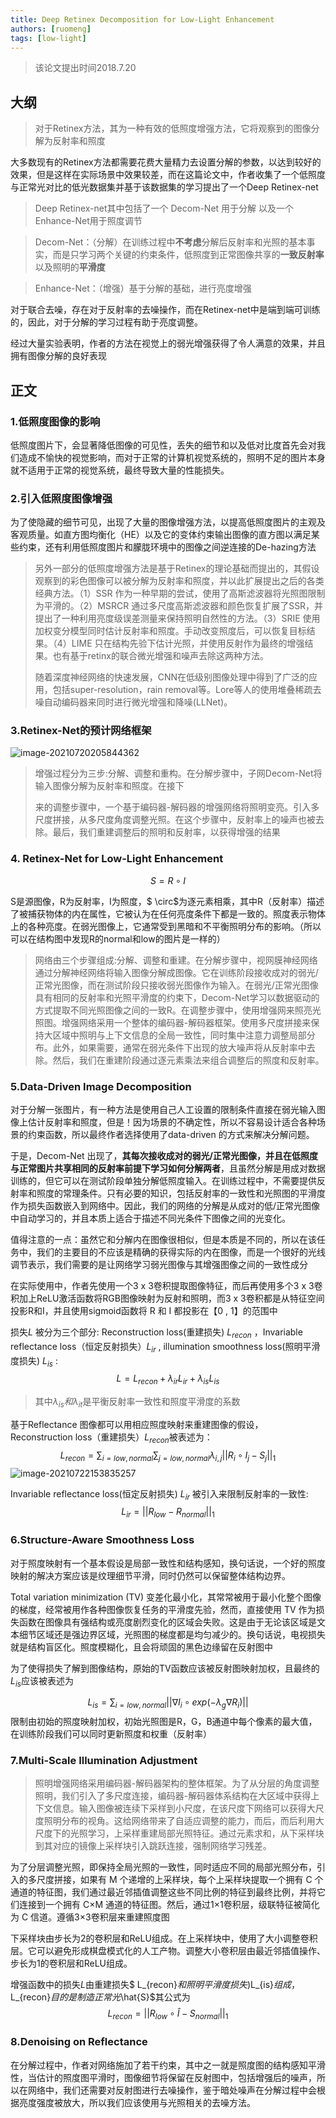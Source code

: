 ```yaml
---
title: Deep Retinex Decomposition for Low-Light Enhancement
authors: [ruomeng]
tags: [low-light]
---
```


> 该论文提出时间2018.7.20

## 大纲

> 对于Retinex方法，其为一种有效的低照度增强方法，它将观察到的图像分解为反射率和照度

大多数现有的Retinex方法都需要花费大量精力去设置分解的参数，以达到较好的效果，但是这样在实际场景中效果较差，而在这篇论文中，作者收集了一个低照度与正常光对比的低光数据集并基于该数据集的学习提出了一个Deep Retinex-net 

> Deep Retinex-net其中包括了一个 Decom-Net 用于分解 以及一个 Enhance-Net用于照度调节

> Decom-Net：（分解）在训练过程中**不考虑**分解后反射率和光照的基本事实，而是只学习两个关键的约束条件，低照度到正常图像共享的**一致反射率**以及照明的**平滑度**

> Enhance-Net：（增强）基于分解的基础，进行亮度增强

对于联合去噪，存在对于反射率的去噪操作，而在Retinex-net中是端到端可训练的，因此，对于分解的学习过程有助于亮度调整。

经过大量实验表明，作者的方法在视觉上的弱光增强获得了令人满意的效果，并且拥有图像分解的良好表现

<!--truncate-->

## 正文

### 1.低照度图像的影响

​    低照度图片下，会显著降低图像的可见性，丢失的细节和以及低对比度首先会对我们造成不愉快的视觉影响，而对于正常的计算机视觉系统的，照明不足的图片本身就不适用于正常的视觉系统，最终导致大量的性能损失。

### 2.引入低照度图像增强

​    为了使隐藏的细节可见，出现了大量的图像增强方法，以提高低照度图片的主观及客观质量。如直方图均衡化（HE）以及它的变体约束输出图像的直方图以满足某些约束，还有利用低照度图片和朦胧环境中的图像之间逆连接的De-hazing方法

> 另外一部分的低照度增强方法是基于Retinex的理论基础而提出的，其假设观察到的彩色图像可以被分解为反射率和照度，并以此扩展提出之后的各类经典方法。（1）SSR 作为一种早期的尝试，使用了高斯滤波器将光照图限制为平滑的。（2）MSRCR 通过多尺度高斯滤波器和颜色恢复扩展了SSR，并提出了一种利用亮度级误差测量来保持照明自然性的方法。（3）SRIE 使用加权变分模型同时估计反射率和照度。手动改变照度后，可以恢复目标结果。（4）LIME 只在结构先验下估计光照，并使用反射作为最终的增强结果。也有基于retinx的联合微光增强和噪声去除这两种方法。
>
> 随着深度神经网络的快速发展，CNN在低级别图像处理中得到了广泛的应用，包括super-resolution，rain removal等。Lore等人的使用堆叠稀疏去噪自动编码器来同时进行微光增强和降噪(LLNet)。

### 3.Retinex-Net的预计网络框架

![image-20210720205844362](https://gitee.com/ruomengawa/pic-go/raw/master/img/20210720205844.png)

> 增强过程分为三步:分解、调整和重构。在分解步骤中，子网Decom-Net将输入图像分解为反射率和照度。在接下
>
> 来的调整步骤中，一个基于编码器-解码器的增强网络将照明变亮。引入多尺度拼接，从多尺度角度调整光照。在这个步骤中，反射率上的噪声也被去除。最后，我们重建调整后的照明和反射率，以获得增强的结果

### 4. Retinex-Net for Low-Light Enhancement

$$
S = R\circ I
$$

S是源图像，R为反射率，I为照度，$ \circ$为逐元素相乘，其中R（反射率）描述了被捕获物体的内在属性，它被认为在任何亮度条件下都是一致的。照度表示物体上的各种亮度。在弱光图像上，它通常受到黑暗和不平衡照明分布的影响。（所以可以在结构图中发现R的normal和low的图片是一样的）

> 网络由三个步骤组成:分解、调整和重建。在分解步骤中，视网膜神经网络通过分解神经网络将输入图像分解成图像。它在训练阶段接收成对的弱光/正常光图像，而在测试阶段只接收弱光图像作为输入。在弱光/正常光图像具有相同的反射率和光照平滑度的约束下，Decom-Net学习以数据驱动的方式提取不同光照图像之间的一致R。在调整步骤中，使用增强网来照亮光照图。增强网络采用一个整体的编码器-解码器框架。使用多尺度拼接来保持大区域中照明与上下文信息的全局一致性，同时集中注意力调整局部分布。此外，如果需要，通常在弱光条件下出现的放大噪声将从反射率中去除。然后，我们在重建阶段通过逐元素乘法来组合调整后的照度和反射率。

### 5.Data-Driven Image Decomposition

对于分解一张图片，有一种方法是使用自己人工设置的限制条件直接在弱光输入图像上估计反射率和照度，但是！因为场景的不确定性，所以不容易设计适合各种场景的约束函数，所以最终作者选择使用了data-driven 的方式来解决分解问题。

于是，Decom-Net 出现了，**其每次接收成对的弱光/正常光图像，并且在低照度与正常图片共享相同的反射率前提下学习如何分解两者**，且虽然分解是用成对数据训练的，但它可以在测试阶段单独分解低照度输入。在训练过程中，不需要提供反射率和照度的常理条件。只有必要的知识，包括反射率的一致性和光照图的平滑度作为损失函数嵌入到网络中。因此，我们的网络的分解是从成对的低/正常光图像中自动学习的，并且本质上适合于描述不同光条件下图像之间的光变化。

值得注意的一点：虽然它和分解内在图像很相似，但是本质是不同的，所以在该任务中，我们的主要目的不应该是精确的获得实际的内在图像，而是一个很好的光线调节表示，我们需要的是让网络学习弱光图像与其增强图像之间的一致性成分

在实际使用中，作者先使用一个3 x 3卷积提取图像特征，而后再使用多个3 x 3卷积加上ReLU激活函数将RGB图像映射为反射和照明，而3 x 3卷积都是从特征空间投影R和I，并且使用sigmoid函数将 R 和 I 都投影在【0 , 1】的范围中

损失$L$ 被分为三个部分: Reconstruction loss(重建损失) $L_{recon}$ ，Invariable reflectance loss（恒定反射损失）$L_{ir}$ , illumination smoothness loss(照明平滑度损失) $L_{is}$​ :
$$
L = L_{recon} + \lambda_{ir}L_{ir} +\lambda_{is}L_{is}
$$

> 其中$\lambda_{is}和$$\lambda_{it}$​​是平衡反射率一致性和照度平滑度的系数

基于Reflectance 图像都可以用相应照度映射来重建图像的假设，Reconstruction loss（重建损失）$L_{recon}$​被表述为：
$$
L_{recon}=\sum_{i=low,normal}\sum_{j=low,normal}\lambda_{i,j}||R_i\circ I_j-S_j||_1
$$
![image-20210722153835257](https://gitee.com/ruomengawa/pic-go/raw/master/img/20210722153835.png)

Invariable reflectance loss(恒定反射损失) $L_{ir}$ 被引入来限制反射率的一致性:
$$
L_{ir}=||R_{low}-R_{normal}||_1
$$

### 6.Structure-Aware Smoothness Loss

对于照度映射有一个基本假设是局部一致性和结构感知，换句话说，一个好的照度映射的解决方案应该是纹理细节平滑，同时仍然可以保留整体结构边界。

Total variation minimization (TV) 变差化最小化，其常常被用于最小化整个图像的梯度，经常被用作各种图像恢复任务的平滑度先验，然而，直接使用 TV 作为损失函数在图像具有强结构或亮度剧烈变化的区域会失败。这是由于无论该区域是文本细节区域还是强边界区域，光照图的梯度都是均匀减少的。换句话说，电视损失就是结构盲区化。照度模糊化，且会将顽固的黑色边缘留在反射图中

为了使得损失了解到图像结构，原始的TV函数应该被反射图映射加权，且最终的$L_{is}$应该被表述为

$$
L_{is}=\sum_{i=low,normal}||\nabla I_i\circ exp(-\lambda_g\nabla R_i)||
$$
限制由初始的照度映射加权，初始光照图是R，G，B通道中每个像素的最大值，在训练阶段我们可以同时更新照度和权重（反射率）

### 7.Multi-Scale Illumination Adjustment

> 照明增强网络采用编码器-解码器架构的整体框架。为了从分层的角度调整照明，我们引入了多尺度连接，编码器-解码器体系结构在大区域中获得上下文信息。输入图像被连续下采样到小尺度，在该尺度下网络可以获得大尺度照明分布的视角。这给网络带来了自适应调整的能力，而后，而后利用大尺度下的光照学习，上采样重建局部光照特征。通过元素求和，从下采样块到其对应的镜像上采样块引入跳跃连接，强制网络学习残差。

为了分层调整光照，即保持全局光照的一致性，同时适应不同的局部光照分布，引入的多尺度拼接，如果有 M 个递增的上采样块，每个上采样块提取一个拥有 C 个通道的特征图，我们通过最近邻插值调整这些不同比例的特征到最终比例，并将它们连接到一个拥有 C×M 通道的特征图。然后，通过1×1卷积层，级联特征被简化为 C 信道。遵循3×3卷积层来重建照度图

下采样块由步长为2的卷积层和ReLU组成。在上采样块中，使用了大小调整卷积层。它可以避免形成棋盘模式化的人工产物。调整大小卷积层由最近邻插值操作、步长为1的卷积层和ReLU组成。

增强函数中的损失$L$由重建损失$ L_{recon}$和照明平滑度损失)$L_{is}$组成，$L_{recon}$​目的是制造正常光$\hat{S}$其公式为
$$
L_{recon}=||R_{low}\circ\hat{I}-S_{normal}||_1
$$

### 8.Denoising on Reflectance

在分解过程中，作者对网络施加了若干约束，其中之一就是照度图的结构感知平滑性，当估计的照度图平滑时，图像细节将保留在反射图中，包括增强后的噪声，所以在网络中，我们还需要对反射图进行去噪操作，鉴于暗处噪声在分解过程中会根据亮度强度被放大，所以我们应该使用与光照相关的去噪方法。



